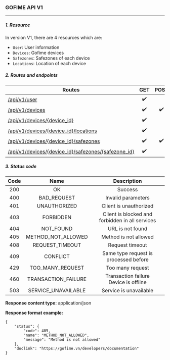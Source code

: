 

<p align="center">
  <img src="https://res.cloudinary.com/gofimeimages/image/upload/v1520133562/logo_w250px.png" alt=""/>
</p>

### GOFIME API V1

------

##### 1. Resource

In version V1, there are 4 resources which are:

- `User`: User information
- `Devices`: Gofime devices 
- `Safezones`: Safezones of each device
- `Locations`: Location of each device

##### 2. Routes and endpoints

| Routes                                                       |        GET         |        POST        | PUT  |       DELETE       |       PATCH        |
| ------------------------------------------------------------ | :----------------: | :----------------: | :--: | :----------------: | :----------------: |
| [/api/v1/user](user.md)                                      | :heavy_check_mark: |                    |      |                    | :heavy_check_mark: |
| [/api/v1/devices](devices.md)                                | :heavy_check_mark: | :heavy_check_mark: |      |                    |                    |
| [/api/v1/devices/{device_id}](device.md)                     | :heavy_check_mark: |                    |      | :heavy_check_mark: | :heavy_check_mark: |
| [/api/v1/devices/{device_id}/locations](locations.md)        | :heavy_check_mark: |                    |      |                    |                    |
| [/api/v1/devices/{device_id}/safezones](safezones.md)        | :heavy_check_mark: | :heavy_check_mark: |      |                    |                    |
| [/api/v1/devices/{device_id}/safezones/{safezone_id}](safezone.md) | :heavy_check_mark: |                    |      | :heavy_check_mark: | :heavy_check_mark: |



##### 3. Status code

| Code |        Name         |                   Description                   |
| :--: | :-----------------: | :---------------------------------------------: |
| 200  |         OK          |                     Success                     |
| 400  |     BAD_REQUEST     |               Invalid parameters                |
| 401  |    UNAUTHORIZED     |             Client is unauthorized              |
| 403  |      FORBIDDEN      | Client is blocked and forbidden in all services |
| 404  |      NOT_FOUND      |                URL is not found                 |
| 405  | METHOD_NOT_ALLOWED  |              Method is not allowed              |
| 408  |   REQUEST_TIMEOUT   |                 Request timeout                 |
| 409  |      CONFLICT       |      Same type request is processed before      |
| 429  |  TOO_MANY_REQUEST   |                Too many request                 |
| 460  | TRANSACTION_FAILURE |    Transaction failure<br>Device is offline     |
| 503  | SERVICE_UNAVAILABLE |             Service is unavailable              |

**Response content type:** application/json

**Response format example:**

```
{
	"status": {
		"code": 405,
		"name": "METHOD_NOT_ALLOWED",
		"message": "Method is not allowed"
	},
	"doclink": "https://gofime.vn/developers/documentation"
}
```









